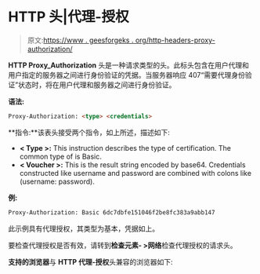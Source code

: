 # HTTP 头|代理-授权

> 原文:[https://www . geesforgeks . org/http-headers-proxy-authorization/](https://www.geeksforgeeks.org/http-headers-proxy-authorization/)

**HTTP Proxy_Authorization** 头是一种请求类型的头。此标头包含在用户代理和用户指定的服务器之间进行身份验证的凭据。当服务器响应 407“需要代理身份验证”状态时，将在用户代理和服务器之间进行身份验证。

**语法:**

```html
Proxy-Authorization: <type> <credentials>
```

**指令:**该表头接受两个指令，如上所述，描述如下:

*   **< Type >:** This instruction describes the type of certification. The common type of is Basic.
*   **< Voucher >:** This is the result string encoded by base64\. Credentials constructed like username and password are combined with colons like (username: password).

**例:**

```html
Proxy-Authorization: Basic 6dc7dbfe151046f2be8fc383a9abb147
```

此示例具有代理授权，其类型为基本，凭据如上。

要检查代理授权是否有效，请转到**检查元素- >网络**检查代理授权的请求头。

**支持的浏览器**与 **HTTP 代理-授权**头兼容的浏览器如下: